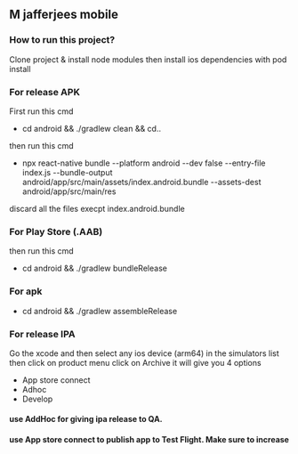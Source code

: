 ## M jafferjees mobile

### How to run this project?

Clone project & install node modules then install ios dependencies with pod install

### For release APK

First run this cmd

- cd android && ./gradlew clean && cd..

then run this cmd

- npx react-native bundle --platform android --dev false --entry-file index.js --bundle-output android/app/src/main/assets/index.android.bundle --assets-dest android/app/src/main/res

discard all the files execpt index.android.bundle

### For Play Store (.AAB)

then run this cmd

- cd android && ./gradlew bundleRelease

### For apk

- cd android && ./gradlew assembleRelease

### For release IPA

Go the xcode and then select any ios device (arm64) in the simulators list then
click on product menu
click on Archive
it will give you 4 options

- App store connect
- Adhoc
- Develop

#### use AddHoc for giving ipa release to QA.

#### use App store connect to publish app to Test Flight. Make sure to increase

